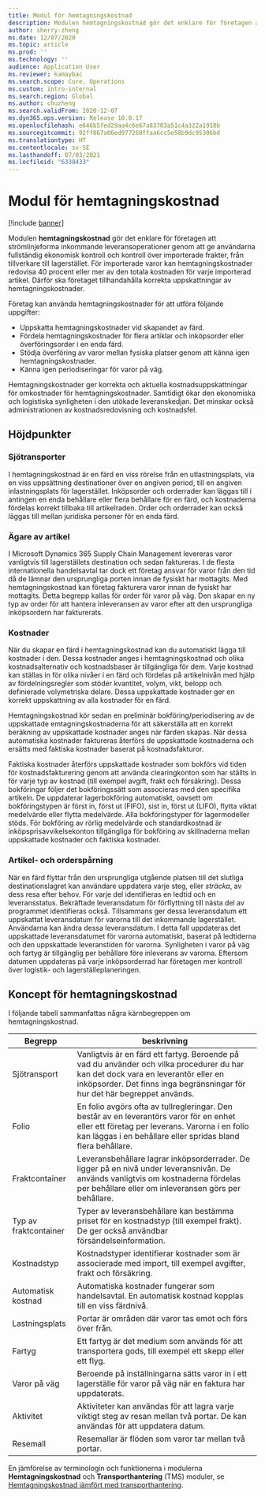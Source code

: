 ```yaml
---
title: Modul för hemtagningskostnad
description: Modulen hemtagningskostnad gör det enklare för företagen att strömlinjeforma inkommande leveransoperationer genom att ge användarna fullständig ekonomisk kontroll och kontroll över importerade frakter, från tillverkare till lagerstället.
author: sherry-zheng
ms.date: 12/07/2020
ms.topic: article
ms.prod: ''
ms.technology: ''
audience: Application User
ms.reviewer: kamaybac
ms.search.scope: Core, Operations
ms.custom: intro-internal
ms.search.region: Global
ms.author: chuzheng
ms.search.validFrom: 2020-12-07
ms.dyn365.ops.version: Release 10.0.17
ms.openlocfilehash: e646b5fed29aa4c6e67a83703a51c4a322a1918b
ms.sourcegitcommit: 92ff867a06ed977268ffaa6cc5e58b9dc95306bd
ms.translationtype: HT
ms.contentlocale: sv-SE
ms.lasthandoff: 07/03/2021
ms.locfileid: "6338433"
---
```

# <a name="landed-cost-module"></a>Modul för hemtagningskostnad

[!include [banner](../../includes/banner.md)]

Modulen **hemtagningskostnad** gör det enklare för företagen att strömlinjeforma inkommande leveransoperationer genom att ge användarna fullständig ekonomisk kontroll och kontroll över importerade frakter, från tillverkare till lagerstället. För importerade varor kan hemtagningskostnader redovisa 40 procent eller mer av den totala kostnaden för varje importerad artikel. Därför ska företaget tillhandahålla korrekta uppskattningar av hemtagningskostnader.

Företag kan använda hemtagningskostnader för att utföra följande uppgifter:

- Uppskatta hemtagningskostnader vid skapandet av färd.
- Fördela hemtagningskostnader för flera artiklar och inköpsorder eller överföringsorder i en enda färd.
- Stödja överföring av varor mellan fysiska platser genom att känna igen hemtagningskostnader.
- Känna igen periodiseringar för varor på väg.

Hemtagningskostnader ger korrekta och aktuella kostnadsuppskattningar för omkostnader för hemtagningskostnader. Samtidigt ökar den ekonomiska och logistiska synligheten i den utökade leveranskedjan. Det minskar också administrationen av kostnadsredovisning och kostnadsfel.

## <a name="highlights"></a>Höjdpunkter

### <a name="voyages"></a>Sjötransporter

I hemtagningskostnad är en färd en viss rörelse från en utlastningsplats, via en viss uppsättning destinationer över en angiven period, till en angiven inlastningsplats för lagerstället. Inköpsorder och orderrader kan läggas till i antingen en enda behållare eller flera behållare för en färd, och kostnaderna fördelas korrekt tillbaka till artikelraden. Order och orderrader kan också läggas till mellan juridiska personer för en enda färd.

### <a name="item-ownership"></a>Ägare av artikel

I Microsoft Dynamics 365 Supply Chain Management levereras varor vanligtvis till lagerställets destination och sedan faktureras. I de flesta internationella handelsavtal tar dock ett företag ansvar för varor från den tid då de lämnar den ursprungliga porten innan de fysiskt har mottagits. Med hemtagningskostnad kan företag fakturera varor innan de fysiskt har mottagits. Detta begrepp kallas för order för varor på väg. Den skapar en ny typ av order för att hantera inleveransen av varor efter att den ursprungliga inköpsordern har fakturerats.

### <a name="costs"></a>Kostnader

När du skapar en färd i hemtagningskostnad kan du automatiskt lägga till kostnader i den. Dessa kostnader anges i hemtagningskostnad och olika kostnadsalternativ och kostnadsbaser är tillgängliga för dem. Varje kostnad kan ställas in för olika nivåer i en färd och fördelas på artikelnivån med hjälp av fördelningsregler som stöder kvantitet, volym, vikt, belopp och definierade volymetriska delare. Dessa uppskattade kostnader ger en korrekt uppskattning av alla kostnader för en färd.

Hemtagningskostnad kör sedan en preliminär bokföring/periodisering av de uppskattade emtagningskostnaderna för att säkerställa att en korrekt beräkning av uppskattade kostnader anges när färden skapas. När dessa automatiska kostnader faktureras återförs de uppskattade kostnaderna och ersätts med faktiska kostnader baserat på kostnadsfakturor.

Faktiska kostnader återförs uppskattade kostnader som bokförs vid tiden för kostnadsfakturering genom att använda clearingkonton som har ställts in för varje typ av kostnad (till exempel avgift, frakt och försäkring). Dessa bokföringar följer det bokföringssätt som associeras med den specifika artikeln. De uppdaterar lagerbokföring automatiskt, oavsett om bokföringstypen är först in, först ut (FIFO), sist in, först ut (LIFO), flytta viktat medelvärde eller flytta medelvärde. Alla bokföringstyper för lagermodeller stöds. För bokföring av rörlig medelvärde och standardkostnad är inköpsprisavvikelsekonton tillgängliga för bokföring av skillnaderna mellan uppskattade kostnader och faktiska kostnader.

### <a name="item-and-order-tracking"></a>Artikel- och orderspårning

När en färd flyttar från den ursprungliga utgående platsen till det slutliga destinationslagret kan användare uppdatera varje steg, eller *sträcka*, av dess resa efter behov. För varje del identifieras en ledtid och en leveransstatus. Bekräftade leveransdatum för förflyttning till nästa del av programmet identifieras också. Tillsammans ger dessa leveransdatum ett uppskattat leveransdatum för varorna till det inkommande lagerstället. Användarna kan ändra dessa leveransdatum. I detta fall uppdateras det uppskattade leveransdatumet för varorna automatiskt, baserat på ledtiderna och den uppskattade leveranstiden för varorna. Synligheten i varor på väg och fartyg är tillgänglig per behållare före inleverans av varorna. Eftersom datumen uppdateras på varje inköpsorderrad har företagen mer kontroll över logistik- och lagerställeplaneringen.

## <a name="landed-cost-concepts"></a>Koncept för hemtagningskostnad

I följande tabell sammanfattas några kärnbegreppen om hemtagningskostnad.

| Begrepp | beskrivning |
|---|---|
| Sjötransport | Vanligtvis är en färd ett fartyg. Beroende på vad du använder och vilka procedurer du har kan det dock vara en leverantör eller en inköpsorder. Det finns inga begränsningar för hur det här begreppet används. |
| Folio | En folio avgörs ofta av tullregleringar. Den består av en leverantörs varor för en enhet eller ett företag per leverans. Varorna i en folio kan läggas i en behållare eller spridas bland flera behållare. |
| Fraktcontainer | Leveransbehållare lagrar inköpsorderrader. De ligger på en nivå under leveransnivån. De används vanligtvis om kostnaderna fördelas per behållare eller om inleveransen görs per behållare. |
| Typ av fraktcontainer | Typer av leveransbehållare kan bestämma priset för en kostnadstyp (till exempel frakt). De ger också användbar försändelseinformation. |
| Kostnadstyp | Kostnadstyper identifierar kostnader som är associerade med import, till exempel avgifter, frakt och försäkring. |
| Automatisk kostnad | Automatiska kostnader fungerar som handelsavtal. En automatisk kostnad kopplas till en viss färdnivå. |
| Lastningsplats | Portar är områden där varor tas emot och förs över från. |
| Fartyg | Ett fartyg är det medium som används för att transportera gods, till exempel ett skepp eller ett flyg. |
| Varor på väg | Beroende på inställningarna sätts varor in i ett lagerställe för varor på väg när en faktura har uppdaterats. |
| Aktivitet | Aktiviteter kan användas för att lagra varje viktigt steg av resan mellan två portar. De kan användas för att uppdatera datum. |
| Resemall | Resemallar är flöden som varor tar mellan två portar. |

En jämförelse av terminologin och funktionerna i modulerna **Hemtagningskostnad** och **Transporthantering** (TMS) moduler, se [Hemtagningskostnad jämfört med transporthantering](landed-cost-vs-tms.md).
